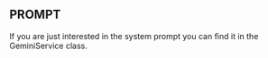 ## PROMPT
If you are just interested in the system prompt you can find it in the GeminiService class. 
